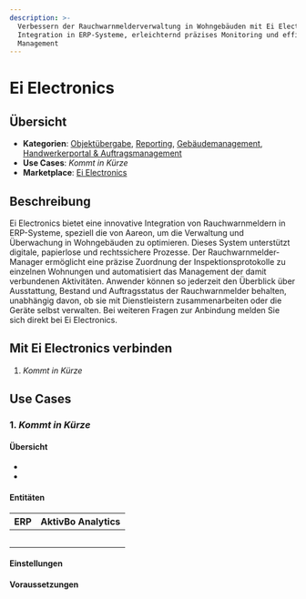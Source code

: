 ```yaml
---
description: >-
  Verbessern der Rauchwarnmelderverwaltung in Wohngebäuden mit Ei Electronics'
  Integration in ERP-Systeme, erleichternd präzises Monitoring und effizientes
  Management
---
```


# Ei Electronics

## Übersicht

* **Kategorien**: [Objektübergabe](../kategorien/objektuebergabe.md), [Reporting](../kategorien/reporting.md), [Gebäudemanagement](../kategorien/gebaeudemanagement.md), [Handwerkerportal & Auftragsmanagement](../kategorien/handwerkerportal-and-auftragsmanagement.md)
* **Use Cases**: _Kommt in Kürze_
* **Marketplace**: [Ei Electronics](https://marketplace.aareon.com/de/listings/ei-electronics)

## Beschreibung

Ei Electronics bietet eine innovative Integration von Rauchwarnmeldern in ERP-Systeme, speziell die von Aareon, um die Verwaltung und Überwachung in Wohngebäuden zu optimieren. Dieses System unterstützt digitale, papierlose und rechtssichere Prozesse. Der Rauchwarnmelder-Manager ermöglicht eine präzise Zuordnung der Inspektionsprotokolle zu einzelnen Wohnungen und automatisiert das Management der damit verbundenen Aktivitäten. Anwender können so jederzeit den Überblick über Ausstattung, Bestand und Auftragsstatus der Rauchwarnmelder behalten, unabhängig davon, ob sie mit Dienstleistern zusammenarbeiten oder die Geräte selbst verwalten.  Bei weiteren Fragen zur Anbindung melden Sie sich direkt bei Ei Electronics.

## Mit Ei Electronics verbinden

1. _Kommt in Kürze_

## Use Cases

### 1. _Kommt in Kürze_

#### Übersicht

*
*

#### Entitäten

| ERP | AktivBo Analytics |
| --- | ----------------- |
|     |                   |
|     |                   |
|     |                   |
|     |                   |
|     |                   |

#### Einstellungen



#### Voraussetzungen
